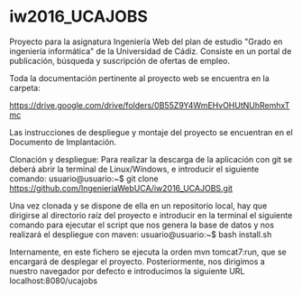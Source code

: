 # iw2016_UCAJOBS
Proyecto para la asignatura Ingeniería Web del plan de estudio "Grado en ingeniería informática" de la Universidad de Cádiz.
Consiste en un portal de publicación, búsqueda y suscripción de ofertas de empleo.

Toda la documentación pertinente al proyecto web se encuentra en la carpeta:

https://drive.google.com/drive/folders/0B55Z9Y4WmEHvOHUtNUhRemhxTmc

Las instrucciones de despliegue y montaje del proyecto se encuentran en el Documento de Implantación.

Clonación y despliegue:
Para realizar la descarga de la aplicación con git se deberá abrir la terminal de Linux/Windows, e introducir el siguiente comando:
  usuario@usuario:~$  git clone https://github.com/IngenieriaWebUCA/iw2016_UCAJOBS.git

Una vez clonada y se dispone de ella en un repositorio local, hay que dirigirse al directorio raíz del proyecto e introducir en la terminal el siguiente comando para ejecutar el script que nos genera la base de datos y nos realizará el despliegue con maven:
  usuario@usuario:~$  bash install.sh

Internamente, en este fichero se ejecuta la orden mvn tomcat7:run, que se encargará de desplegar el proyecto.
Posteriormente, nos dirigimos a nuestro navegador por defecto e introducimos la siguiente URL
  localhost:8080/ucajobs

